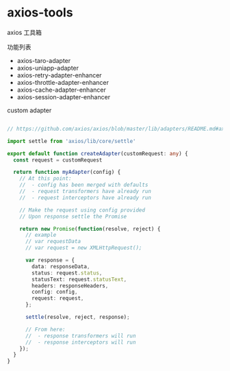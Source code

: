 # axios-tools

axios 工具箱

功能列表

- axios-taro-adapter
- axios-uniapp-adapter
- axios-retry-adapter-enhancer
- axios-throttle-adapter-enhancer
- axios-cache-adapter-enhancer
- axios-session-adapter-enhancer

custom adapter

```ts

// https://github.com/axios/axios/blob/master/lib/adapters/README.md#axios--adapters

import settle from 'axios/lib/core/settle'

export default function createAdapter(customRequest: any) {
  const request = customRequest

  return function myAdapter(config) {
    // At this point:
    //  - config has been merged with defaults
    //  - request transformers have already run
    //  - request interceptors have already run

    // Make the request using config provided
    // Upon response settle the Promise

    return new Promise(function(resolve, reject) {
      // example
      // var requestData
      // var request = new XMLHttpRequest();

      var response = {
        data: responseData,
        status: request.status,
        statusText: request.statusText,
        headers: responseHeaders,
        config: config,
        request: request,
      };

      settle(resolve, reject, response);

      // From here:
      //  - response transformers will run
      //  - response interceptors will run
    });
  }
}

```
